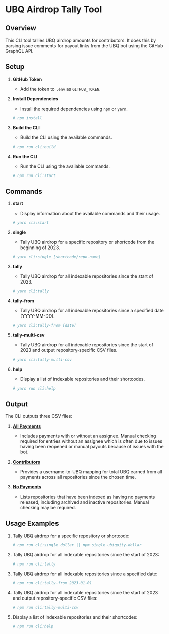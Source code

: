 # UBQ Airdrop Tally Tool

## Overview

This CLI tool tallies UBQ airdrop amounts for contributors. It does this by parsing issue comments for payout links from the UBQ bot using the GitHub GraphQL API.

## Setup

1. **GitHub Token**
   - Add the token to `.env` as `GITHUB_TOKEN`.
2. **Install Dependencies**

   - Install the required dependencies using `npm` or `yarn`.

   ```bash
   # npm install
   ```

3. **Build the CLI**

   - Build the CLI using the available commands.

   ```bash
   # npm run cli:build
   ```

4. **Run the CLI**

   - Run the CLI using the available commands.

   ```bash
   # npm run cli:start
   ```

## Commands

1. **start**

   - Display information about the available commands and their usage.

   ```bash
   # yarn cli:start
   ```

2. **single**

   - Tally UBQ airdrop for a specific repository or shortcode from the beginning of 2023.

   ```bash
   # yarn cli:single [shortcode/repo-name]
   ```

3. **tally**

   - Tally UBQ airdrop for all indexable repositories since the start of 2023.

   ```bash
   # yarn cli:tally
   ```

4. **tally-from**

   - Tally UBQ airdrop for all indexable repositories since a specified date (YYYY-MM-DD).

   ```bash
   # yarn cli:tally-from [date]
   ```

5. **tally-multi-csv**

   - Tally UBQ airdrop for all indexable repositories since the start of 2023 and output repository-specific CSV files.

   ```bash
   # yarn cli:tally-multi-csv
   ```

6. **help**

   - Display a list of indexable repositories and their shortcodes.

   ```bash
   # yarn run cli:help
   ```

## Output

The CLI outputs three CSV files:

1. [**All Payments**](all_repos_all_payments.csv)

   - Includes payments with or without an assignee. Manual checking required for entries without an assignee which is often due to issues having been reopened or manual payouts because of issues with the bot.

2. [**Contributors**](all_repos_contributors.csv)

   - Provides a username-to-UBQ mapping for total UBQ earned from all payments across all repositories since the chosen time.

3. [**No Payments**](all_repos_no_payments.csv)
   - Lists repositories that have been indexed as having no payments released, including archived and inactive repositories. Manual checking may be required.

## Usage Examples

1. Tally UBQ airdrop for a specific repository or shortcode:

   ```bash
   # npm run cli:single dollar || npm single ubiquity-dollar
   ```

2. Tally UBQ airdrop for all indexable repositories since the start of 2023:

   ```bash
   # npm run cli:tally
   ```

3. Tally UBQ airdrop for all indexable repositories since a specified date:

   ```bash
   # npm run cli:tally-from 2023-01-01
   ```

4. Tally UBQ airdrop for all indexable repositories since the start of 2023 and output repository-specific CSV files:

   ```bash
   # npm run cli:tally-multi-csv
   ```

5. Display a list of indexable repositories and their shortcodes:

   ```bash
   # npm run cli:help
   ```
